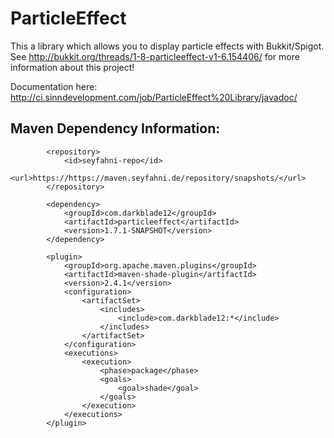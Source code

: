 ParticleEffect
==============

This a library which allows you to display particle effects with Bukkit/Spigot. See http://bukkit.org/threads/1-8-particleeffect-v1-6.154406/ for more information about this project!

Documentation here: http://ci.sinndevelopment.com/job/ParticleEffect%20Library/javadoc/

## Maven Dependency Information:
```
        <repository>
            <id>seyfahni-repo</id>
            <url>https://https://maven.seyfahni.de/repository/snapshots/</url>
        </repository>
        
        <dependency>
            <groupId>com.darkblade12</groupId>
            <artifactId>particleeffect</artifactId>
            <version>1.7.1-SNAPSHOT</version>
        </dependency>
        
        <plugin>
            <groupId>org.apache.maven.plugins</groupId>
            <artifactId>maven-shade-plugin</artifactId>
            <version>2.4.1</version>
            <configuration>
                <artifactSet>
                    <includes>
                        <include>com.darkblade12:*</include>
                    </includes>
                </artifactSet>
            </configuration>
            <executions>
                <execution>
                    <phase>package</phase>
                    <goals>
                        <goal>shade</goal>
                    </goals>
                </execution>
            </executions>
        </plugin>
```
